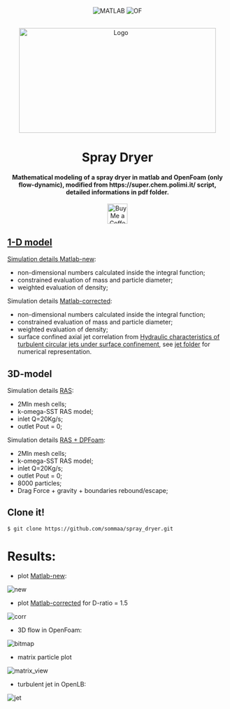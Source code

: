 <div align="center">

![MATLAB](https://img.shields.io/badge/MATLAB-e86e05?style=for-the-badge&logo=Octave&logoColor=white)
![OF](https://img.shields.io/badge/OPENFOAM-3138c1.svg?&style=for-the-badge&logo=OPENFOAM&logoColor=white)

</div>

<!-- PROJECT LOGO -->
<br />
<div align="center">
  <a href="https://github.com/sommaa/spray_dryer">
    <img src="https://user-images.githubusercontent.com/120776791/210235026-1aae8c7f-3931-4496-b92d-35e1187e60de.png" alt="Logo" width="450" height="240">
  </a>
      <br />
    <h1 align="center">Spray Dryer</h3>
    <h4 align="center">Mathematical modeling of a spray dryer in matlab and OpenFoam (only flow-dynamic), modified from https://super.chem.polimi.it/ script, detailed informations in pdf folder.</h4>
</div>

<div align="center">

<a href='https://ko-fi.com/sommaa' target='_blank'><img height='35' style='border:0px;height:46px;' src='https://az743702.vo.msecnd.net/cdn/kofi3.png?v=0' border='0' alt='Buy Me a Coffee at ko-fi.com' />

</div>
  

## 1-D model
Simulation details [Matlab-new](./spray_matlab.m):
- non-dimensional numbers calculated inside the integral function;
- constrained evaluation of mass and particle diameter;
- weighted evaluation of density;

Simulation details [Matlab-corrected](./spray_matlab_corr.m):
- non-dimensional numbers calculated inside the integral function;
- constrained evaluation of mass and particle diameter;
- weighted evaluation of density;
- surface confined axial jet correlation from [Hydraulic characteristics of turbulent circular jets under surface confinement](https://doi.org/10.1080/09715010.2013.876725), see [jet folder](./jet) for numerical representation.
## 3D-model
Simulation details [RAS](./RAS):
- 2Mln mesh cells;
- k-omega-SST RAS model;
- inlet Q=20Kg/s;
- outlet Pout = 0;

Simulation details [RAS + DPFoam](./PART):
- 2Mln mesh cells;
- k-omega-SST RAS model;
- inlet Q=20Kg/s;
- outlet Pout = 0;
- 8000 particles;
- Drag Force + gravity + boundaries rebound/escape;

## Clone it!
```
$ git clone https://github.com/sommaa/spray_dryer.git
```
# Results:
- plot [Matlab-new](./spray_matlab.m):

![new](https://user-images.githubusercontent.com/120776791/210239070-f98a9f94-06b4-4d32-8390-32ecc7b09e4d.png)

- plot [Matlab-corrected](./spray_dryer_corrected) for D-ratio = 1.5

![corr](https://user-images.githubusercontent.com/120776791/210239108-a7332387-e0ab-49cf-8ee4-2ab084810a67.png)

- 3D flow in OpenFoam:

![bitmap](https://user-images.githubusercontent.com/120776791/210233646-6c381613-8675-4e05-a793-e01691cfe480.png)

- matrix particle plot

![matrix_view](https://user-images.githubusercontent.com/120776791/210233664-ca56476a-c940-4ee9-b692-c8fd118b6ad2.png)

- turbulent jet in OpenLB:

![jet](https://user-images.githubusercontent.com/120776791/210234167-184b5964-2845-4d13-9c66-8c63ec6dc062.png)

